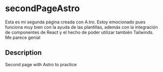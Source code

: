# secondPageAstro
Esta es mi segunda página creada con A.tro. Estoy emocionado pues funciona muy bien con la ayuda de las plantillas, además con la integración de componentes de React y el hecho de poder utilizar también Tailwinds. Me parece genial 
## Description
Second page with Astro to practice 
